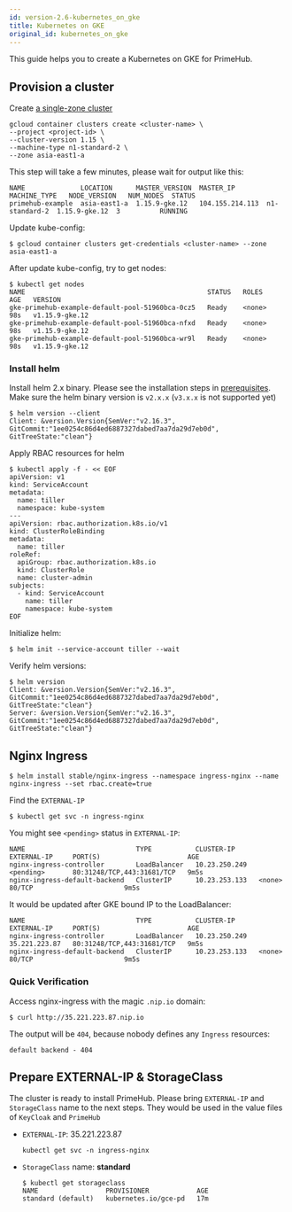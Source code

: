```yaml
---
id: version-2.6-kubernetes_on_gke
title: Kubernetes on GKE
original_id: kubernetes_on_gke
---
```


This guide helps you to create a Kubernetes on GKE for PrimeHub. 

## Provision a cluster

Create [a single-zone cluster](https://cloud.google.com/kubernetes-engine/docs/how-to/creating-a-cluster#creating-a-cluster)

```
gcloud container clusters create <cluster-name> \
--project <project-id> \
--cluster-version 1.15 \
--machine-type n1-standard-2 \
--zone asia-east1-a
```

This step will take a few minutes, please wait for output like this:

```
NAME              LOCATION      MASTER_VERSION  MASTER_IP        MACHINE_TYPE   NODE_VERSION   NUM_NODES  STATUS
primehub-example  asia-east1-a  1.15.9-gke.12   104.155.214.113  n1-standard-2  1.15.9-gke.12  3          RUNNING
```


Update kube-config:

```
$ gcloud container clusters get-credentials <cluster-name> --zone asia-east1-a
```

After update kube-config, try to get nodes:

```
$ kubectl get nodes
NAME                                              STATUS   ROLES    AGE   VERSION
gke-primehub-example-default-pool-51960bca-0cz5   Ready    <none>   98s   v1.15.9-gke.12
gke-primehub-example-default-pool-51960bca-nfxd   Ready    <none>   98s   v1.15.9-gke.12
gke-primehub-example-default-pool-51960bca-wr9l   Ready    <none>   98s   v1.15.9-gke.12
```


### Install helm

Install helm 2.x binary. Please see the installation steps in [prerequisites](prerequisites.md). Make sure the helm binary version is `v2.x.x` (`v3.x.x` is not supported yet)

```
$ helm version --client
Client: &version.Version{SemVer:"v2.16.3", GitCommit:"1ee0254c86d4ed6887327dabed7aa7da29d7eb0d", GitTreeState:"clean"}
```

Apply RBAC resources for helm

```
$ kubectl apply -f - << EOF
apiVersion: v1
kind: ServiceAccount
metadata:
  name: tiller
  namespace: kube-system
---
apiVersion: rbac.authorization.k8s.io/v1
kind: ClusterRoleBinding
metadata:
  name: tiller
roleRef:
  apiGroup: rbac.authorization.k8s.io
  kind: ClusterRole
  name: cluster-admin
subjects:
  - kind: ServiceAccount
    name: tiller
    namespace: kube-system
EOF
```

Initialize helm:

```
$ helm init --service-account tiller --wait
```

Verify helm versions:

```
$ helm version
Client: &version.Version{SemVer:"v2.16.3", GitCommit:"1ee0254c86d4ed6887327dabed7aa7da29d7eb0d", GitTreeState:"clean"}
Server: &version.Version{SemVer:"v2.16.3", GitCommit:"1ee0254c86d4ed6887327dabed7aa7da29d7eb0d", GitTreeState:"clean"}
```

## Nginx Ingress


```
$ helm install stable/nginx-ingress --namespace ingress-nginx --name nginx-ingress --set rbac.create=true
```

Find the `EXTERNAL-IP`

```
$ kubectl get svc -n ingress-nginx
```

You might see `<pending>` status in `EXTERNAL-IP`:

```
NAME                            TYPE           CLUSTER-IP      EXTERNAL-IP     PORT(S)                      AGE
nginx-ingress-controller        LoadBalancer   10.23.250.249   <pending>       80:31248/TCP,443:31681/TCP   9m5s
nginx-ingress-default-backend   ClusterIP      10.23.253.133   <none>          80/TCP                       9m5s
```

It would be updated after GKE bound IP to the LoadBalancer:

```
NAME                            TYPE           CLUSTER-IP      EXTERNAL-IP     PORT(S)                      AGE
nginx-ingress-controller        LoadBalancer   10.23.250.249   35.221.223.87   80:31248/TCP,443:31681/TCP   9m5s
nginx-ingress-default-backend   ClusterIP      10.23.253.133   <none>          80/TCP                       9m5s
```

### Quick Verification

Access nginx-ingress with the magic `.nip.io` domain:

```
$ curl http://35.221.223.87.nip.io
```

The output will be `404`, because nobody defines any `Ingress` resources:

```
default backend - 404
```

## Prepare EXTERNAL-IP & StorageClass

The cluster is ready to install PrimeHub. Please bring  `EXTERNAL-IP` and `StorageClass` name to the next steps. They would be used in the value files of `KeyCloak` and `PrimeHub`

* `EXTERNAL-IP`: 35.221.223.87
    ```
    kubectl get svc -n ingress-nginx
    ```

* `StorageClass` name: **standard**
    ```
    $ kubectl get storageclass
    NAME                 PROVISIONER            AGE
    standard (default)   kubernetes.io/gce-pd   17m
    ```


